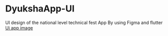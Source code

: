 # DyukshaApp-UI
UI design of the national level technical fest App By using Figma and flutter
[Ui app image](cvbnm,hjklghjkl) 
